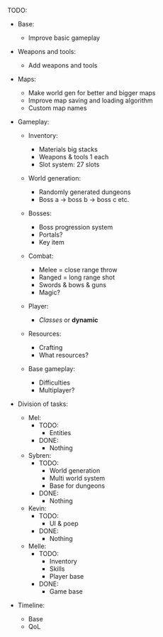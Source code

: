 TODO:
- Base:
    * Improve basic gameplay

- Weapons and tools:
    * Add weapons and tools

- Maps:
    * Make world gen for better and bigger maps
    * Improve map saving and loading algorithm
    * Custom map names


- Gameplay:
    - Inventory:
        * Materials big stacks
        * Weapons & tools 1 each
        * Slot system: 27 slots

    - World generation:
        * Randomly generated dungeons
        * Boss a -> boss b -> boss c etc.

    - Bosses:
        * Boss progression system
        * Portals?
        * Key item

    - Combat:
        * Melee = close range throw
        * Ranged = long range shot
        * Swords & bows & guns
        * Magic?

    - Player:
        * <i>Classes</i> or <b>dynamic</b>
    
    - Resources:
        * Crafting
        * What resources?

    - Base gameplay:
        * Difficulties
        * Multiplayer?
    
- Division of tasks:
    * Mel:
        * TODO:
            - Entities
        * DONE:
            - Nothing
    * Sybren:
        * TODO:
            - World generation
            - Multi world system
            - Base for dungeons
        * DONE:
            - Nothing
    * Kevin:
        * TODO:
            - UI & poep
        * DONE:
            - Nothing
    * Melle:
        * TODO:
            - Inventory
            - Skills
            - Player base
        * DONE:
            - Game base  

- Timeline:
    * Base
    * QoL
